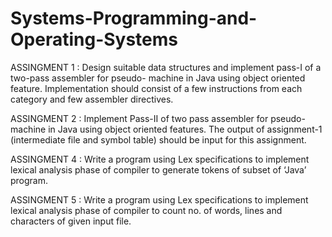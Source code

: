 # Systems-Programming-and-Operating-Systems

ASSINGMENT 1 : Design suitable data structures and implement pass-I of a two-pass assembler for pseudo-
machine in Java using object oriented feature. Implementation should consist of a few
instructions from each category and few assembler directives.

ASSINGMENT 2 : Implement Pass-II of two pass assembler for pseudo-machine in Java using object oriented
features. The output of assignment-1 (intermediate file and symbol table) should be
input for this assignment.

ASSINGMENT 4 : Write a program using Lex specifications to implement lexical analysis phase of compiler to
generate tokens of subset of ‘Java’ program.

ASSINGMENT 5 : Write a program using Lex specifications to implement lexical analysis phase of compiler to
count no. of words, lines and characters of given input file.
